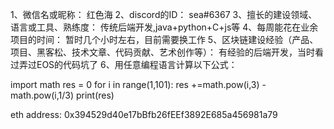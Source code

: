 1、微信名或昵称：                                                         红色海
2、discord的ID：                                                        sea#6367
3、擅长的建设领域、语言或工具、熟练度：                                     传统后端开发,java+python+C+js等
4、每周能花在业余项目的时间：                                              暂时几个小时左右，目前需要换工作
5、区块链建设经验（产品、项目、黑客松、技术文章、代码贡献、艺术创作等）：        有经验的后端开发，当时看过弄过EOS的代码坑了
6、用任意编程语言计算以下公式： 

import math
res = 0
for i in range(1,101):
    res +=math.pow(i,3) - math.pow(i,1/3)
print(res)


eth address: 0x394529d40e17bBfb26fEEf3892E685a456981a79
